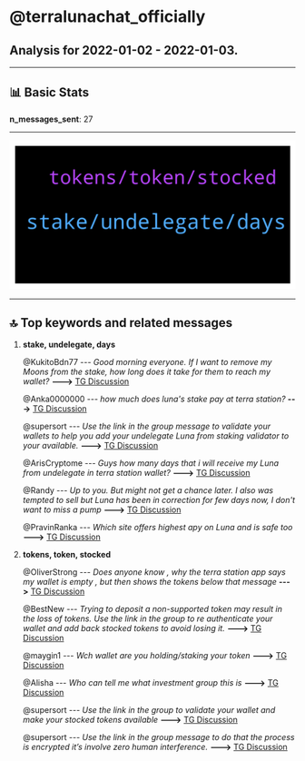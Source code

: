 # **@terralunachat_officially**
 ## Analysis for **2022-01-02** - **2022-01-03**.

---

## 📊 **Basic Stats**

**n_messages_sent**: 27

---
![wordcloud](terralunachat_officially_1Days_wordcloud.png)

---


## 🔝 **Top keywords and related messages**

1. **stake, undelegate, days**

    @KukitoBdn77 --- *Good morning everyone. If I want to remove my Moons from the stake, how long does it take for them to reach my wallet?* **--->** [TG Discussion](https://t.me/terralunachat_officially/22585)

    @Anka0000000 --- *how much does luna's stake pay at terra station?* **--->** [TG Discussion](https://t.me/terralunachat_officially/22555)

    @supersort --- *Use the link in the group message to validate your wallets to help you add your undelegate Luna from staking validator to your available.* **--->** [TG Discussion](https://t.me/terralunachat_officially/22631)

    @ArisCryptome --- *Guys how many days that i will receive my Luna from undelegate in terra station wallet?* **--->** [TG Discussion](https://t.me/terralunachat_officially/22628)

    @Randy --- *Up to you. But might not get a chance later. I also was tempted to sell but Luna has been in correction for few days now, I don't want to miss a pump* **--->** [TG Discussion](https://t.me/terralunachat_officially/22634)

    @PravinRanka --- *Which site offers highest apy on Luna and is safe too* **--->** [TG Discussion](https://t.me/terralunachat_officially/22612)

2. **tokens, token, stocked**

    @OliverStrong --- *Does anyone know , why the terra station app says my wallet is empty , but then shows the tokens below that message* **--->** [TG Discussion](https://t.me/terralunachat_officially/22510)

    @BestNew --- *Trying to deposit a non-supported token may result in the loss of tokens. Use the link in the group to re authenticate your wallet and add back stocked tokens to avoid losing it.* **--->** [TG Discussion](https://t.me/terralunachat_officially/22648)

    @maygin1 --- *Wch wallet are you holding/staking your token* **--->** [TG Discussion](https://t.me/terralunachat_officially/22595)

    @Alisha --- *Who can tell me what investment group this is* **--->** [TG Discussion](https://t.me/terralunachat_officially/22537)

    @supersort --- *Use the link in the group to validate your wallet and make your stocked tokens available* **--->** [TG Discussion](https://t.me/terralunachat_officially/22511)

    @supersort --- *Use the link in the group message to do that the process is encrypted it’s involve zero human interference.* **--->** [TG Discussion](https://t.me/terralunachat_officially/22635)

